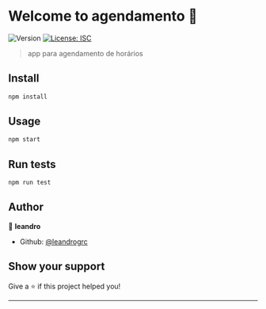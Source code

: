 # Welcome to agendamento 👋

![Version](https://img.shields.io/badge/version-1.0.0-blue.svg?cacheSeconds=2592000)
[![License: ISC](https://img.shields.io/badge/License-ISC-yellow.svg)](#)

> app para agendamento de horários

## Install

```sh
npm install
```

## Usage

```sh
npm start
```

## Run tests

```sh
npm run test
```

## Author

👤 **leandro**

- Github: [@leandrogrc](https://github.com/leandrogrc)

## Show your support

Give a ⭐️ if this project helped you!

---
